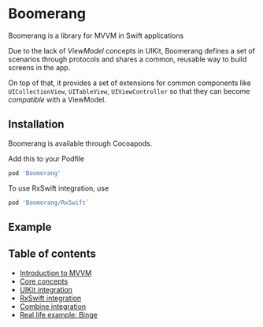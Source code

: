 # Boomerang

Boomerang is a library for MVVM in Swift applications

Due to the lack of *ViewModel* concepts in UIKit, Boomerang defines a set of scenarios through protocols and shares a common, reusable way to build screens in the app.

On top of that, it provides a set of extensions for common components like `UICollectionView`, `UITableView`, `UIViewController` so that they can become *compatible* with a ViewModel.

## Installation

Boomerang is available through Cocoapods.

Add this to your Podfile

```ruby
pod 'Boomerang'
```

To use RxSwift integration, use

```ruby
pod 'Boomerang/RxSwift`
```

## Example



## Table of contents

- [Introduction to MVVM](documentation/mvvm.md)
- [Core concepts](documentation/concepts.md)
- [UIKit integration](documentation/uikit.md)
- [RxSwift integration](documentation/rxswift.md)
- [Combine integration](documentation/combine.md)
- [Real life example: Binge](https://github.com/stefanomondino/Binge)
